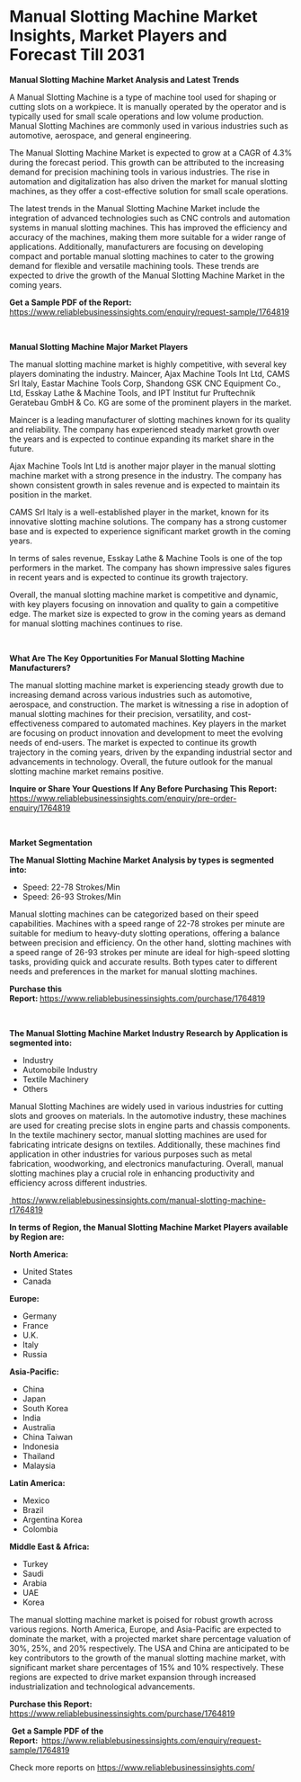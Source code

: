 <p><h1>Manual Slotting Machine Market Insights, Market Players and Forecast Till 2031</h1></p><p><strong>Manual Slotting Machine Market Analysis and Latest Trends</strong></p>
<p><p>A Manual Slotting Machine is a type of machine tool used for shaping or cutting slots on a workpiece. It is manually operated by the operator and is typically used for small scale operations and low volume production. Manual Slotting Machines are commonly used in various industries such as automotive, aerospace, and general engineering.</p><p>The Manual Slotting Machine Market is expected to grow at a CAGR of 4.3% during the forecast period. This growth can be attributed to the increasing demand for precision machining tools in various industries. The rise in automation and digitalization has also driven the market for manual slotting machines, as they offer a cost-effective solution for small scale operations.</p><p>The latest trends in the Manual Slotting Machine Market include the integration of advanced technologies such as CNC controls and automation systems in manual slotting machines. This has improved the efficiency and accuracy of the machines, making them more suitable for a wider range of applications. Additionally, manufacturers are focusing on developing compact and portable manual slotting machines to cater to the growing demand for flexible and versatile machining tools. These trends are expected to drive the growth of the Manual Slotting Machine Market in the coming years.</p></p>
<p><strong>Get a Sample PDF of the Report:&nbsp;</strong> <a href="https://www.reliablebusinessinsights.com/enquiry/request-sample/1764819">https://www.reliablebusinessinsights.com/enquiry/request-sample/1764819</a></p>
<p>&nbsp;</p>
<p><strong>Manual Slotting Machine Major Market Players</strong></p>
<p><p>The manual slotting machine market is highly competitive, with several key players dominating the industry. Maincer, Ajax Machine Tools Int Ltd, CAMS Srl Italy, Eastar Machine Tools Corp, Shandong GSK CNC Equipment Co., Ltd, Esskay Lathe & Machine Tools, and IPT Institut fur Pruftechnik Geratebau GmbH & Co. KG are some of the prominent players in the market.</p><p>Maincer is a leading manufacturer of slotting machines known for its quality and reliability. The company has experienced steady market growth over the years and is expected to continue expanding its market share in the future.</p><p>Ajax Machine Tools Int Ltd is another major player in the manual slotting machine market with a strong presence in the industry. The company has shown consistent growth in sales revenue and is expected to maintain its position in the market.</p><p>CAMS Srl Italy is a well-established player in the market, known for its innovative slotting machine solutions. The company has a strong customer base and is expected to experience significant market growth in the coming years.</p><p>In terms of sales revenue, Esskay Lathe & Machine Tools is one of the top performers in the market. The company has shown impressive sales figures in recent years and is expected to continue its growth trajectory.</p><p>Overall, the manual slotting machine market is competitive and dynamic, with key players focusing on innovation and quality to gain a competitive edge. The market size is expected to grow in the coming years as demand for manual slotting machines continues to rise.</p></p>
<p>&nbsp;</p>
<p><strong>What Are The Key Opportunities For Manual Slotting Machine Manufacturers?</strong></p>
<p><p>The manual slotting machine market is experiencing steady growth due to increasing demand across various industries such as automotive, aerospace, and construction. The market is witnessing a rise in adoption of manual slotting machines for their precision, versatility, and cost-effectiveness compared to automated machines. Key players in the market are focusing on product innovation and development to meet the evolving needs of end-users. The market is expected to continue its growth trajectory in the coming years, driven by the expanding industrial sector and advancements in technology. Overall, the future outlook for the manual slotting machine market remains positive.</p></p>
<p><strong>Inquire or Share Your Questions If Any Before Purchasing This Report:</strong> <a href="https://www.reliablebusinessinsights.com/enquiry/pre-order-enquiry/1764819">https://www.reliablebusinessinsights.com/enquiry/pre-order-enquiry/1764819</a></p>
<p>&nbsp;</p>
<p><strong>Market Segmentation</strong></p>
<p><strong>The Manual Slotting Machine Market Analysis by types is segmented into:</strong></p>
<p><ul><li>Speed: 22-78 Strokes/Min</li><li>Speed: 26-93 Strokes/Min</li></ul></p>
<p><p>Manual slotting machines can be categorized based on their speed capabilities. Machines with a speed range of 22-78 strokes per minute are suitable for medium to heavy-duty slotting operations, offering a balance between precision and efficiency. On the other hand, slotting machines with a speed range of 26-93 strokes per minute are ideal for high-speed slotting tasks, providing quick and accurate results. Both types cater to different needs and preferences in the market for manual slotting machines.</p></p>
<p><strong>Purchase this Report:&nbsp;</strong><a href="https://www.reliablebusinessinsights.com/purchase/1764819">https://www.reliablebusinessinsights.com/purchase/1764819</a></p>
<p>&nbsp;</p>
<p><strong>The Manual Slotting Machine Market Industry Research by Application is segmented into:</strong></p>
<p><ul><li>Industry</li><li>Automobile Industry</li><li>Textile Machinery</li><li>Others</li></ul></p>
<p><p>Manual Slotting Machines are widely used in various industries for cutting slots and grooves on materials. In the automotive industry, these machines are used for creating precise slots in engine parts and chassis components. In the textile machinery sector, manual slotting machines are used for fabricating intricate designs on textiles. Additionally, these machines find application in other industries for various purposes such as metal fabrication, woodworking, and electronics manufacturing. Overall, manual slotting machines play a crucial role in enhancing productivity and efficiency across different industries.</p></p>
<p><a href="https://www.reliablebusinessinsights.com/manual-slotting-machine-r1764819">&nbsp;https://www.reliablebusinessinsights.com/manual-slotting-machine-r1764819</a></p>
<p><strong>In terms of Region, the Manual Slotting Machine Market Players available by Region are:</strong></p>
<p>
    <p> <strong> North America: </strong>
        <ul>
            <li>United States</li>
            <li>Canada</li>
        </ul>
        </p> 
    <p> <strong> Europe: </strong>
        <ul>
            <li>Germany</li>
            <li>France</li>
            <li>U.K.</li>
            <li>Italy</li>
            <li>Russia</li>
        </ul>
        </p> 
    <p> <strong> Asia-Pacific: </strong>
        <ul>
            <li>China</li>
            <li>Japan</li>
            <li>South Korea</li>
            <li>India</li>
            <li>Australia</li>
            <li>China Taiwan</li>
            <li>Indonesia</li>
            <li>Thailand</li>
            <li>Malaysia</li>
        </ul>
        </p> 
    <p> <strong> Latin America: </strong>
        <ul>
            <li>Mexico</li>
            <li>Brazil</li>
            <li>Argentina Korea</li>
            <li>Colombia</li>
        </ul>
        </p> 
    <p> <strong> Middle East & Africa: </strong>
        <ul>
            <li>Turkey</li>
            <li>Saudi</li>
            <li>Arabia</li>
            <li>UAE</li>
            <li>Korea</li>
        </ul>
    </p>
    </p>
<p><p>The manual slotting machine market is poised for robust growth across various regions. North America, Europe, and Asia-Pacific are expected to dominate the market, with a projected market share percentage valuation of 30%, 25%, and 20% respectively. The USA and China are anticipated to be key contributors to the growth of the manual slotting machine market, with significant market share percentages of 15% and 10% respectively. These regions are expected to drive market expansion through increased industrialization and technological advancements.</p></p>
<p><strong>Purchase this Report: </strong><a href="https://www.reliablebusinessinsights.com/purchase/1764819">https://www.reliablebusinessinsights.com/purchase/1764819</a></p>
<p>&nbsp;<strong>Get a Sample PDF of the Report:&nbsp;&nbsp;</strong><a href="https://www.reliablebusinessinsights.com/enquiry/request-sample/1764819">https://www.reliablebusinessinsights.com/enquiry/request-sample/1764819</a></p>
<p><strong></strong></p>
<p>Check more reports on <a href="https://www.reliablebusinessinsights.com/">https://www.reliablebusinessinsights.com/</a></p>
